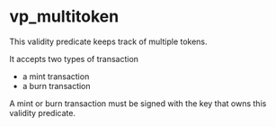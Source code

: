 # vp_multitoken

This validity predicate keeps track of multiple tokens.

It accepts two types of transaction

- a mint transaction
- a burn transaction

A mint or burn transaction must be signed with the key that owns this validity predicate.
